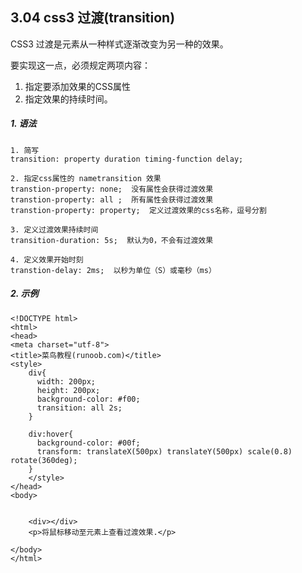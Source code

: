 ## 3.04 css3 过渡(transition)

CSS3 过渡是元素从一种样式逐渐改变为另一种的效果。

要实现这一点，必须规定两项内容：
1. 指定要添加效果的CSS属性
2. 指定效果的持续时间。


##### 1. 语法
```
1. 简写
transition: property duration timing-function delay;

2. 指定css属性的 nametransition 效果
transtion-property: none;  没有属性会获得过渡效果
transtion-property: all ;  所有属性会获得过渡效果
transtion-property: property;  定义过渡效果的css名称，逗号分割

3. 定义过渡效果持续时间
transition-duration: 5s;  默认为0，不会有过渡效果

4. 定义效果开始时刻
transtion-delay: 2ms;  以秒为单位（S）或毫秒（ms）

```


##### 2. 示例
```
<!DOCTYPE html>
<html>
<head>
<meta charset="utf-8"> 
<title>菜鸟教程(runoob.com)</title>
<style> 
    div{
      width: 200px;
      height: 200px;
      background-color: #f00;
      transition: all 2s;
    }
    
    div:hover{
      background-color: #00f;
      transform: translateX(500px) translateY(500px) scale(0.8)     rotate(360deg);
    }
    </style>
</head>
<body>


    <div></div>
    <p>将鼠标移动至元素上查看过渡效果.</p>

</body>
</html>

```